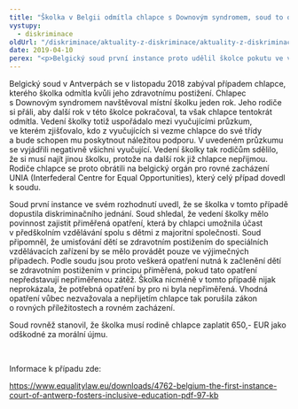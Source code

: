 ```yaml
---
title: "Školka v Belgii odmítla chlapce s Downovým syndromem, soud to označil za diskriminační"
vystupy:
  - diskriminace
oldUrl: "/diskriminace/aktuality-z-diskriminace/aktuality-z-diskriminace-2019/skolka-v-belgii-odmitla-chlapce-s-downovym-syndromem-soud-to-oznacil-za-diskriminacni/"
date: 2019-04-10
perex: "<p>Belgický soud první instance proto udělil školce pokutu ve výši 650,- EUR.</p>"
---
```


<!-- imported from the old website -->

<p>Belgický soud v Antverpách se v listopadu 2018 zabýval případem chlapce, kterého školka odmítla kvůli jeho zdravotnímu postižení. Chlapec s Downovým syndromem navštěvoval místní školku jeden rok. Jeho rodiče si přáli, aby další rok v této školce pokračoval, ta však chlapce tentokrát odmítla. Vedení školky totiž uspořádalo mezi vyučujícími průzkum, ve kterém zjišťovalo, kdo z vyučujících si vezme chlapce do své třídy a bude schopen mu poskytnout náležitou podporu. V uvedeném průzkumu se vyjádřili negativně všichni vyučující. Vedení školky tak rodičům sdělilo, že si musí najít jinou školku, protože na další rok již chlapce nepřijmou. Rodiče chlapce se proto obrátili na belgický orgán pro rovné zacházení UNIA (Interfederal Centre for Equal Opportunities), který celý případ dovedl k soudu.</p><p>Soud první instance ve svém rozhodnutí uvedl, že se školka v tomto případě dopustila diskriminačního jednání. Soud shledal, že vedení školky mělo povinnost zajistit přiměřená opatření, která by chlapci umožnila účast v předškolním vzdělávání spolu s dětmi z majoritní společnosti. Soud připomněl, že umisťování dětí se zdravotním postižením do speciálních vzdělávacích zařízení by se mělo provádět pouze ve výjimečných případech. Podle soudu jsou proto veškerá opatření nutná k začlenění dětí se zdravotním postižením v principu přiměřená, pokud tato opatření nepředstavují nepřiměřenou zátěž. Školka nicméně v tomto případě nijak neprokázala, že potřebná opatření by pro ni byla nepřiměřená. Vhodná opatření vůbec nezvažovala a nepřijetím chlapce tak porušila zákon o rovných příležitostech a rovném zacházení. </p><p>Soud rovněž stanovil, že školka musí rodině chlapce zaplatit 650,- EUR jako odškodné za morální újmu.</p><p> </p><p>Informace k případu zde:</p><a href="https://www.equalitylaw.eu/downloads/4762-belgium-the-first-instance-court-of-antwerp-fosters-inclusive-education-pdf-97-kb" target="_blank">https://www.equalitylaw.eu/downloads/4762-belgium-the-first-instance-court-of-antwerp-fosters-inclusive-education-pdf-97-kb</a>
